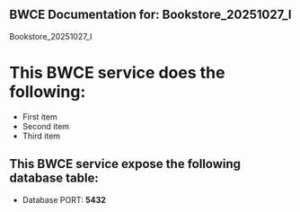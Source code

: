 ## BWCE Documentation for: Bookstore_20251027_I

Bookstore_20251027_I

# This BWCE service does the following:

- First item
- Second item
- Third item

## This BWCE service expose the following database table: 

- Database PORT: **5432**
